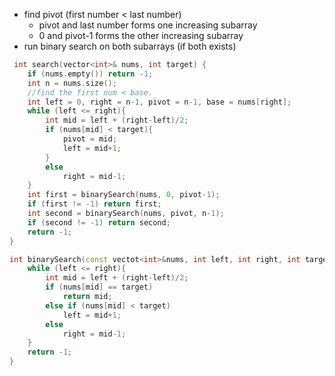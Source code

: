 - find pivot (first number < last number)
    - pivot and last number forms one increasing subarray
    - 0 and pivot-1 forms the other increasing subarray
- run binary search on both subarrays (if both exists)

```cpp
 int search(vector<int>& nums, int target) {
    if (nums.empty()) return -1;
    int n = nums.size();
    //find the first num < base.
    int left = 0, right = n-1, pivot = n-1, base = nums[right];
    while (left <= right){
        int mid = left + (right-left)/2;
        if (nums[mid] < target){ 
            pivot = mid;
            left = mid+1;
        }
        else
            right = mid-1;
    }
    int first = binarySearch(nums, 0, pivot-1);
    if (first != -1) return first;
    int second = binarySearch(nums, pivot, n-1);
    if (second != -1) return second;
    return -1;
}

int binarySearch(const vectot<int>&nums, int left, int right, int target){
    while (left <= right){
        int mid = left + (right-left)/2;
        if (nums[mid] == target)
            return mid;
        else if (nums[mid] < target)
            left = mid+1;
        else
            right = mid-1;
    }
    return -1;
}
```
